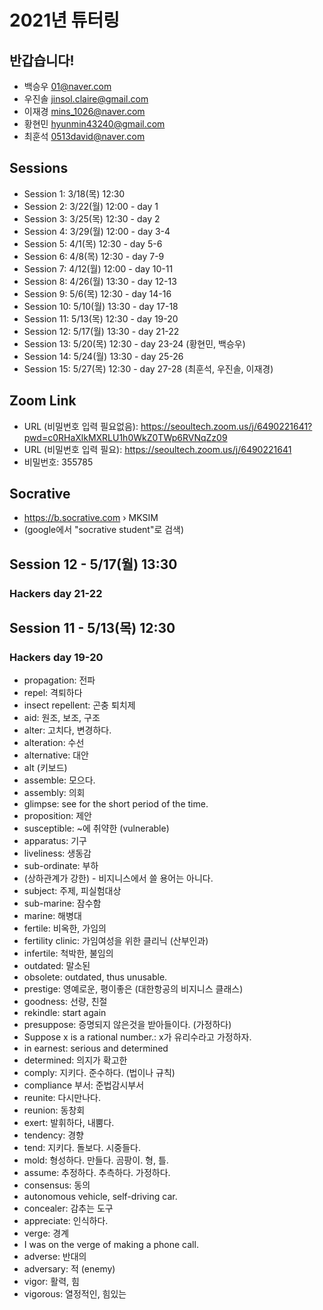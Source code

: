 # 2021년 튜터링

## 반갑습니다!

+ 백승우	01@naver.com
+ 우진솔	jinsol.claire@gmail.com
+ 이재경	mins_1026@naver.com
+ 황현민	hyunmin43240@gmail.com
+ 최훈석 0513david@naver.com

## Sessions

+ Session 1: 3/18(목) 12:30
+ Session 2: 3/22(월) 12:00 - day 1  
+ Session 3: 3/25(목) 12:30 - day 2 
+ Session 4: 3/29(월) 12:00 - day 3-4
+ Session 5: 4/1(목) 12:30 - day 5-6
+ Session 6: 4/8(목) 12:30 - day 7-9
+ Session 7: 4/12(월) 12:00 - day 10-11
+ Session 8: 4/26(월) 13:30 - day 12-13
+ Session 9: 5/6(목) 12:30 - day 14-16
+ Session 10: 5/10(월) 13:30 - day 17-18
+ Session 11: 5/13(목) 12:30 - day 19-20
+ Session 12: 5/17(월) 13:30 - day 21-22
+ Session 13: 5/20(목) 12:30 - day 23-24 (황현민, 백승우)
+ Session 14: 5/24(월) 13:30 - day 25-26
+ Session 15: 5/27(목) 12:30 - day 27-28 (최훈석, 우진솔, 이재경)

## Zoom Link

+ URL (비밀번호 입력 필요없음): https://seoultech.zoom.us/j/6490221641?pwd=c0RHaXlkMXRLU1h0WkZ0TWp6RVNqZz09
+ URL (비밀번호 입력 필요): https://seoultech.zoom.us/j/6490221641
+ 비밀번호: 355785

## Socrative

+ https://b.socrative.com › MKSIM
+ (google에서 "socrative student"로 검색)

## Session 12 - 5/17(월) 13:30 

### Hackers day 21-22

## Session 11 - 5/13(목) 12:30 

### Hackers day 19-20

+ propagation: 전파
+ repel: 격퇴하다
+ insect repellent: 곤충 퇴치제
+ aid: 원조, 보조, 구조
+ alter: 고치다, 변경하다.
+ alteration: 수선
+ alternative: 대안
+ alt (키보드)
+ assemble: 모으다.
+ assembly: 의회
+ glimpse: see for the short period of the time.
+ proposition: 제안
+ susceptible: ~에 취약한 (vulnerable)
+ apparatus: 기구
+ liveliness: 생동감
+ sub-ordinate: 부하
+ (상하관계가 강한) - 비지니스에서 쓸 용어는 아니다.
+ subject: 주제, 피실험대상
+ sub-marine: 잠수함
+ marine: 해병대
+ fertile: 비옥한, 가임의
+ fertility clinic: 가임여성을 위한 클리닉 (산부인과)
+ infertile: 척박한, 불임의
+ outdated: 말소된
+ obsolete: outdated, thus unusable.
+ prestige: 영예로운, 평이좋은 (대한항공의 비지니스 클래스)
+ goodness: 선량, 친절
+ rekindle: start again
+ presuppose: 증명되지 않은것을 받아들이다. (가정하다)
+ Suppose x is a rational number.: x가 유리수라고 가정하자.
+ in earnest: serious and determined
+ determined: 의지가 확고한
+ comply: 지키다. 준수하다. (법이나 규칙)
+ compliance 부서: 준법감시부서
+ reunite: 다시만나다.
+ reunion: 동창회
+ exert: 발휘하다, 내뿜다.
+ tendency: 경향
+ tend: 지키다. 돌보다. 시중들다.
+ mold: 형성하다. 만들다. 곰팡이. 형, 틀.
+ assume: 추정하다. 추측하다. 가정하다.
+ consensus: 동의
+ autonomous vehicle, self-driving car.
+ concealer: 감추는 도구
+ appreciate: 인식하다.
+ verge: 경계
+ I was on the verge of making a phone call.
+ adverse: 반대의
+ adversary: 적 (enemy)
+ vigor: 활력, 힘
+ vigorous: 열정적인, 힘있는
